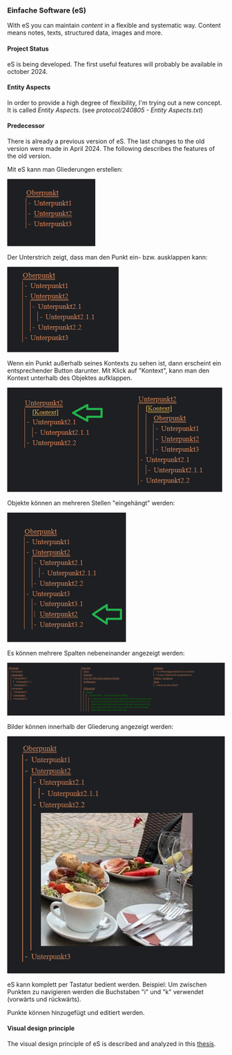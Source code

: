 ### Einfache Software (eS)

With eS you can maintain *content* in a flexible and systematic way.
Content means notes, texts, structured data, images and more.

#### Project Status

eS is being developed. The first useful features will probably be available in october 2024.

#### Entity Aspects

In order to provide a high degree of flexibility, I'm trying out a new concept. It is called *Entity Aspects*. (see *protocol/240805 - Entity Aspects.txt*)

#### Predecessor

There is already a previous version of eS. The last changes to the old version were made in April 2024.
The following describes the features of the old version.

Mit eS kann man Gliederungen erstellen:

![](documentation/images/outline.png)

Der Unterstrich zeigt, dass man den Punkt ein- bzw. ausklappen kann:

![](documentation/images/expanded.png)

Wenn ein Punkt außerhalb seines Kontexts zu sehen ist, dann erscheint ein entsprechender Button darunter.
Mit Klick auf "Kontext", kann man den Kontext unterhalb des Objektes aufklappen.

![](documentation/images/context.png)

Objekte können an mehreren Stellen "eingehängt" werden:

![](documentation/images/insert.png)

Es können mehrere Spalten nebeneinander angezeigt werden:

![](documentation/images/threeColumns.png)

Bilder können innerhalb der Gliederung angezeigt werden:

![](documentation/images/img.png)

eS kann komplett per Tastatur bedient werden. Beispiel: Um zwischen Punkten zu navigieren werden die Buchstaben "i" und "k" verwendet (vorwärts und rückwärts).

Punkte können hinzugefügt und editiert werden.

#### Visual design principle

The visual design principle of eS is described and analyzed in this [thesis](https://einfaches-web.org/diko-thesis-2017.pdf).